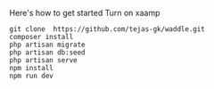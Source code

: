Here's how to get started 
Turn on xaamp
``` 
git clone  https://github.com/tejas-gk/waddle.git
composer install
php artisan migrate
php artisan db:seed
php artisan serve
npm install
npm run dev
```
